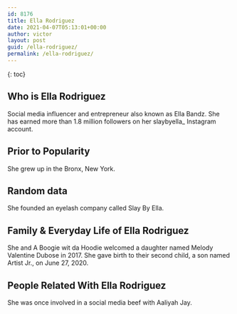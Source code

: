 ```yaml
---
id: 8176
title: Ella Rodriguez
date: 2021-04-07T05:13:01+00:00
author: victor
layout: post
guid: /ella-rodriguez/
permalink: /ella-rodriguez/
---
```



{: toc}


## Who is Ella Rodriguez



Social media influencer and entrepreneur also known as Ella Bandz. She has earned more than 1.8 million followers on her slaybyella_ Instagram account.

                
                
                
## Prior to Popularity



She grew up in the Bronx, New York. 

                
                
                
## Random data



She founded an eyelash company called Slay By Ella. 

                
                
                
## Family & Everyday Life of Ella Rodriguez



She and A Boogie wit da Hoodie welcomed a daughter named Melody Valentine Dubose in 2017. She gave birth to their second child, a son named Artist Jr., on June 27, 2020.

                
                
                
## People Related With Ella Rodriguez



She was once involved in a social media beef with Aaliyah Jay. 

                
              
            
          
          
          
